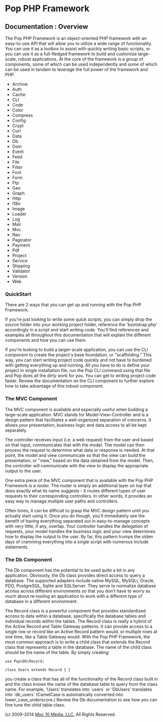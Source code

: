 Pop PHP Framework
=================

Documentation : Overview
------------------------

The Pop PHP Framework is an object-oriented PHP framework with an
easy-to-use API that will allow you to utilize a wide range of
functionality. You can use it as a toolbox to assist with quickly
writing basic scripts, or you can use it as a full-fledged framework to
build and customize large-scale, robust applications. At the core of the
framework is a group of components, some of which can be used
independently and some of which can be used in tandem to leverage the
full power of the framework and PHP.

-   Archive
-   Auth
-   Cache
-   CLI
-   Code
-   Color
-   Compress
-   Config
-   Crypt
-   Curl
-   Data
-   Db
-   Dom
-   Event
-   Feed
-   File
-   Filter
-   Font
-   Form
-   Ftp
-   Geo
-   Graph
-   Http
-   I18n
-   Image
-   Loader
-   Log
-   Mail
-   Mvc
-   Nav
-   Paginator
-   Payment
-   Pdf
-   Project
-   Service
-   Shipping
-   Validator
-   Version
-   Web

### QuickStart

There are 2 ways that you can get up and running with the Pop PHP
Framework.

If you're just looking to write some quick scripts, you can simply drop
the source folder into your working project folder, reference the
'bootstrap.php' accordingly in a script and start writing code. You'll
find references and examples all throughout this documentation that will
explain the different components and how you can use them.

If you're looking to build a larger-scale application, you can use the
CLI component to create the project's base foundation, or "scaffolding."
This way, you can start writing project code quickly and not have to
burdened with getting everything up and running. All you have to do is
define your project in single installation file, run the Pop CLI command
using that file and Pop does all the dirty work for you. You can get to
writing project code faster. Review the documentation on the CLI
component to further explore how to take advantage of this robust
component.

### The MVC Component

The MVC component is available and especially useful when building a
large-scale application. MVC stands for Model-View-Controller and is a
design pattern that facilitates a well-organized separation of concerns.
It allows your presentation, business logic and data access to all be
kept separately.

The controller receives input (i.e. a web request) from the user and
based on that input, communicates that with the model. The model can
then process the request to determine what data or response is needed.
At that point, the model and view communicate so that the view can build
the presentation, or "view," based on the data obtained from the model.
Then, the controller will communicate with the view to display the
appropriate output to the user.

One extra piece of the MVC component that is available with the Pop PHP
Framework is a router. The router is simply an additional layer on top
that does exactly what its name suggests - it routes different types of
user requests to their corresponding controllers. In other words, it
provides an easy way to manage multiple user paths and controllers.

Often times, it can be difficult to grasp the MVC design pattern until
you actually start using it. Once you do though, you'll immediately see
the benefit of having everything separated out in easy-to-manage
concepts with very little, if any, overlap. Your controller handles the
delegation of requests, your model handles the business logic and your
view determines how to display the output to the user. By far, this
pattern trumps the olden days of cramming everything into a single
script with numerous include statements.

### The Db Component

The Db component has the potential to be used quite a bit in any
application. Obviously, the Db class provides direct access to query a
database. The supported adapters include native MySQL, MySQLi, Oracle,
PDO, PostgreSQL, Sqlite and SQLServer. They serve to normalize database
access across different environments so that you don't have to worry as
much about re-tooling an application to work with a different type of
database in a different environment.

The Record class is a powerful component that provides standardized
access to data within a database, specifically the database tables and
individual records within the tables. The Record class is really a
hybrid of the Active Record and Table Gateway patterns. It can provide
access to a single row or record like an Active Record pattern would,
or multiple rows at one time, like a Table Gateway would. With the Pop
PHP Framework, the most common approach is to write a child class that
extends the Record class that represents a table in the database. The
name of the child class should be the name of the table. By simply
creating:

    use Pop\Db\Record;

    class Users extends Record { }

you create a class that has all of the functionality of the Record
class built in and the class knows the name of the database table to
query from the class name. For example,  'Users' translates into
\`users\` or 'DbUsers' translates into \`db_users\` (CamelCase is
automatically converted into lower_case_underscore.) Review the Db
documentation to see how you can fine tune the child table class.

\(c) 2009-2014 [Moc 10 Media, LLC.](http://www.moc10media.com) All
Rights Reserved.
